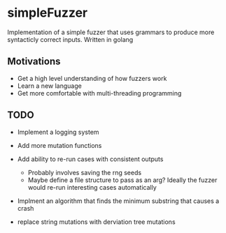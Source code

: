 # simpleFuzzer
Implementation of a simple fuzzer that uses grammars to produce more syntacticly correct inputs.
Written in golang

## Motivations
- Get a high level understanding of how fuzzers work
- Learn a new language
- Get more comfortable with multi-threading programming

## TODO
- Implement a logging system
- Add more mutation functions
- Add ability to re-run cases with consistent outputs
	- Probably involves saving the rng seeds
	- Maybe define a file structure to pass as an arg? Ideally
	the fuzzer would re-run interesting cases automatically

- Implment an algorithm that finds the minimum substring that causes a crash
- replace string mutations with derviation tree mutations

